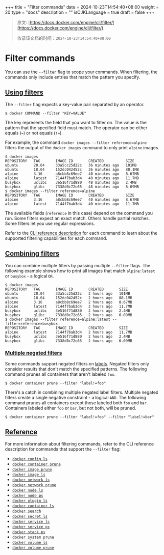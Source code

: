 +++
title = "Filter commands"
date = 2024-10-23T14:54:40+08:00
weight = 20
type = "docs"
description = ""
isCJKLanguage = true
draft = false
+++

> 原文: [https://docs.docker.com/engine/cli/filter/](https://docs.docker.com/engine/cli/filter/)
>
> 收录该文档的时间：`2024-10-23T14:54:40+08:00`

# Filter commands

You can use the `--filter` flag to scope your commands. When filtering, the commands only include entries that match the pattern you specify.

## [Using filters](https://docs.docker.com/engine/cli/filter/#using-filters)

The `--filter` flag expects a key-value pair separated by an operator.



```console
$ docker COMMAND --filter "KEY=VALUE"
```

The key represents the field that you want to filter on. The value is the pattern that the specified field must match. The operator can be either equals (`=`) or not equals (`!=`).

For example, the command `docker images --filter reference=alpine` filters the output of the `docker images` command to only print `alpine` images.



```console
$ docker images
REPOSITORY   TAG       IMAGE ID       CREATED          SIZE
ubuntu       20.04     33a5cc25d22c   36 minutes ago   101MB
ubuntu       18.04     152dc042452c   36 minutes ago   88.1MB
alpine       3.16      a8cbb8c69ee7   40 minutes ago   8.67MB
alpine       latest    7144f7bab3d4   40 minutes ago   11.7MB
busybox      uclibc    3e516f71d880   48 minutes ago   2.4MB
busybox      glibc     7338d0c72c65   48 minutes ago   6.09MB
$ docker images --filter reference=alpine
REPOSITORY   TAG       IMAGE ID       CREATED          SIZE
alpine       3.16      a8cbb8c69ee7   40 minutes ago   8.67MB
alpine       latest    7144f7bab3d4   40 minutes ago   11.7MB
```

The available fields (`reference` in this case) depend on the command you run. Some filters expect an exact match. Others handle partial matches. Some filters let you use regular expressions.

Refer to the [CLI reference description](https://docs.docker.com/engine/cli/filter/#reference) for each command to learn about the supported filtering capabilities for each command.

## [Combining filters](https://docs.docker.com/engine/cli/filter/#combining-filters)

You can combine multiple filters by passing multiple `--filter` flags. The following example shows how to print all images that match `alpine:latest` or `busybox` - a logical `OR`.



```console
$ docker images
REPOSITORY   TAG       IMAGE ID       CREATED       SIZE
ubuntu       20.04     33a5cc25d22c   2 hours ago   101MB
ubuntu       18.04     152dc042452c   2 hours ago   88.1MB
alpine       3.16      a8cbb8c69ee7   2 hours ago   8.67MB
alpine       latest    7144f7bab3d4   2 hours ago   11.7MB
busybox      uclibc    3e516f71d880   2 hours ago   2.4MB
busybox      glibc     7338d0c72c65   2 hours ago   6.09MB
$ docker images --filter reference=alpine:latest --filter=reference=busybox
REPOSITORY   TAG       IMAGE ID       CREATED       SIZE
alpine       latest    7144f7bab3d4   2 hours ago   11.7MB
busybox      uclibc    3e516f71d880   2 hours ago   2.4MB
busybox      glibc     7338d0c72c65   2 hours ago   6.09MB
```

### [Multiple negated filters](https://docs.docker.com/engine/cli/filter/#multiple-negated-filters)

Some commands support negated filters on [labels](https://docs.docker.com/engine/manage-resources/labels/). Negated filters only consider results that don't match the specified patterns. The following command prunes all containers that aren't labeled `foo`.



```console
$ docker container prune --filter "label!=foo"
```

There's a catch in combining multiple negated label filters. Multiple negated filters create a single negative constraint - a logical `AND`. The following command prunes all containers except those labeled both `foo` and `bar`. Containers labeled either `foo` or `bar`, but not both, will be pruned.



```console
$ docker container prune --filter "label!=foo" --filter "label!=bar"
```

## [Reference](https://docs.docker.com/engine/cli/filter/#reference)

For more information about filtering commands, refer to the CLI reference description for commands that support the `--filter` flag:

- [`docker config ls`](https://docs.docker.com/reference/cli/docker/config/ls/)
- [`docker container prune`](https://docs.docker.com/reference/cli/docker/container/prune/)
- [`docker image prune`](https://docs.docker.com/reference/cli/docker/image/prune/)
- [`docker image ls`](https://docs.docker.com/reference/cli/docker/image/ls/)
- [`docker network ls`](https://docs.docker.com/reference/cli/docker/network/ls/)
- [`docker network prune`](https://docs.docker.com/reference/cli/docker/network/prune/)
- [`docker node ls`](https://docs.docker.com/reference/cli/docker/node/ls/)
- [`docker node ps`](https://docs.docker.com/reference/cli/docker/node/ps/)
- [`docker plugin ls`](https://docs.docker.com/reference/cli/docker/plugin/ls/)
- [`docker container ls`](https://docs.docker.com/reference/cli/docker/container/ls/)
- [`docker search`](https://docs.docker.com/reference/cli/docker/search/)
- [`docker secret ls`](https://docs.docker.com/reference/cli/docker/secret/ls/)
- [`docker service ls`](https://docs.docker.com/reference/cli/docker/service/ls/)
- [`docker service ps`](https://docs.docker.com/reference/cli/docker/service/ps/)
- [`docker stack ps`](https://docs.docker.com/reference/cli/docker/stack/ps/)
- [`docker system prune`](https://docs.docker.com/reference/cli/docker/system/prune/)
- [`docker volume ls`](https://docs.docker.com/reference/cli/docker/volume/ls/)
- [`docker volume prune`](https://docs.docker.com/reference/cli/docker/volume/prune/)
